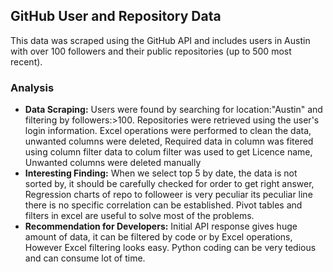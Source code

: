 ## GitHub User and Repository Data

This data was scraped using the GitHub API and includes users in Austin with over 100 followers and their public repositories (up to 500 most recent).

### Analysis

* **Data Scraping:** Users were found by searching for location:"Austin" and filtering by followers:>100. Repositories were retrieved using the user's login information.  Excel operations were performed to clean the data,  unwanted columns were deleted, Required data in column was fitered using column filter
data to colum filter was used to get Licence name, Unwanted columns were deleted manually
* **Interesting Finding:** When we select top 5 by date, the data is not sorted by, it should be carefully checked for order to get right answer,  Regression charts of repo to followeer is very peculiar its peculiar line there is no specific correlation can be established. Pivot tables and filters in excel are useful to solve most of the problems.
* **Recommendation for Developers:** Initial  API response gives huge amount of data, it can be filtered by code or by Excel operations, However Excel filtering looks easy. Python coding can be very tedious and can consume lot of time.
